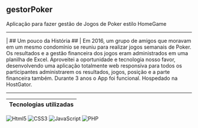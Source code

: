 ## gestorPoker
Aplicação para fazer gestão de Jogos de Poker estilo HomeGame

---

| ## Um pouco da História ## |
Em 2016, um grupo de amigos que moravam em um mesmo condomínio se reuniu para realizar jogos semanais de Poker.
Os resultados e a gestão financeira dos jogos eram administrados em uma planilha de Excel.
Aproveitei a oportunidade e tecnologia nosso favor, desenvolvendo uma aplicação totalmente web responsiva para todos os participantes administrarem os resultados, jogos, posição e a parte financeira também.
Durante 3 anos o App foi funcional. Hospedado na HostGator.

---

| Tecnologias utilizadas |
| -------------- |
![Html5](https://img.shields.io/badge/Html5-F7DF1E?style=for-the-badge&logo=html5&logoColor=html5&color=white)
![CSS3](https://img.shields.io/badge/css3-F7DF1E?style=for-the-badge&logo=css3&logoColor=blue&color=white)
![JavaScript](https://img.shields.io/badge/JavaScript-F7DF1E?style=for-the-badge&logo=javascript&logoColor=javascript&color=white)
![PHP](https://img.shields.io/badge/PHP-F7DF1E?style=for-the-badge&logo=php&logoColor=php&color=blue)

